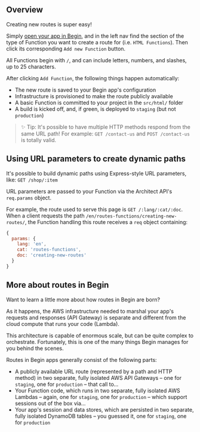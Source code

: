 ## Overview

Creating new routes is super easy!

Simply [open your app in Begin](https://begin.com), and in the left nav find the section of the type of Function you want to create a route for (i.e. `HTML Functions`). Then click its corresponding `Add new Function` button.

All Functions begin with `/`, and can include letters, numbers, and slashes, up to 25 characters.

After clicking `Add Function`, the following things happen automatically:
- The new route is saved to your Begin app's configuration
- Infrastructure is provisioned to make the route publicly available
- A basic Function is committed to your project in the `src/html/` folder
- A build is kicked off, and, if green, is deployed to `staging` (but not `production`)

> ✨ Tip: It's possible to have multiple HTTP methods respond from the same URL path! For example: `GET /contact-us` and `POST /contact-us` is totally valid.


## Using URL parameters to create dynamic paths

It's possible to build dynamic paths using Express-style URL parameters, like: `GET /shop/:item`
<!-- @todo - add link: learn more about routes with parameters in our project doc(s) -->

URL parameters are passed to your Function via the Architect API's `req.params` object.

For example, the route used to serve this page is `GET /:lang/:cat/:doc`. When a client requests the path `/en/routes-functions/creating-new-routes/`, the Function handling this route receives a `req` object containing:

```js
{
  params: {
    lang: 'en',
    cat: 'routes-functions',
    doc: 'creating-new-routes'
  }
}
```
<!-- @todo - expand this section more -->

## More about routes in Begin

Want to learn a little more about how routes in Begin are born?

As it happens, the AWS infrastructure needed to marshal your app's requests and responses (API Gateway) is separate and different from the cloud compute that runs your code (Lambda).

This architecture is capable of enormous scale, but can be quite complex to orchestrate. Fortunately, this is one of the many things Begin manages for you behind the scenes.

Routes in Begin apps generally consist of the following parts:

- A publicly available URL route (represented by a path and HTTP method) in two separate, fully isolated AWS API Gateways – one for `staging`, one for `production` – that call to...
- Your Function code, which runs in two separate, fully isolated AWS Lambdas – again, one for `staging`, one for `production` – which support sessions out of the box via...
- Your app's session and data stores, which are persisted in two separate, fully isolated DynamoDB tables – you guessed it, one for `staging`, one for `production`
